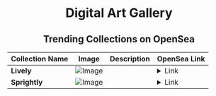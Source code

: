 <div align="center">

# Digital Art Gallery

## Trending Collections on OpenSea

| Collection Name                       | Image                                                                                     | Description                       | OpenSea Link                                                                                          |
|---------------------------------------|-------------------------------------------------------------------------------------------|-----------------------------------|--------------------------------------------------------------------------------------------------------|
| **Lively** | ![Image](https://i.seadn.io/s/raw/files/3abef5518f664c7d83e4119ecc4a8d40.jpg?w=500&auto=format?w=200&auto=format) |  | <details><summary>Link</summary>[Lively](https://opensea.io/collection/lively-948)</details> |
| **Sprightly** | ![Image](https://i.seadn.io/s/raw/files/43e8459a014ffd88cbc9813ffcb03f8f.jpg?w=500&auto=format?w=200&auto=format) |  | <details><summary>Link</summary>[Sprightly](https://opensea.io/collection/sprightly-499)</details> |

</div>